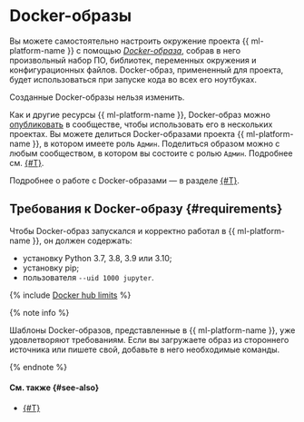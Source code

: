 # Docker-образы

Вы можете самостоятельно настроить окружение проекта {{ ml-platform-name }} с помощью [_Docker-образа_](https://docs.docker.com/engine/reference/commandline/image/), собрав в него произвольный набор ПО, библиотек, переменных окружения и конфигурационных файлов. Docker-образ, примененный для проекта, будет использоваться при запуске кода во всех его ноутбуках.

Созданные Docker-образы нельзя изменить.

Как и другие ресурсы {{ ml-platform-name }}, Docker-образ можно [опубликовать](../operations/user-images.md#share) в сообществе, чтобы использовать его в нескольких проектах. Вы можете делиться Docker-образами проекта {{ ml-platform-name }}, в котором имеете роль `Админ`. Поделиться образом можно с любым сообществом, в котором вы состоите с ролью `Админ`. Подробнее см. [{#T}](../security/index.md). 

Подробнее о работе с Docker-образами — в разделе [{#T}](../operations/user-images.md).

## Требования к Docker-образу {#requirements}

Чтобы Docker-образ запускался и корректно работал в {{ ml-platform-name }}, он должен содержать:
* установку Python 3.7, 3.8, 3.9 или 3.10;
* установку pip;
* пользователя `--uid 1000 jupyter`.

{% include [Docker hub limits](../../_includes/datasphere/dockerhub-limits.md) %}

{% note info %}

Шаблоны Docker-образов, представленные в {{ ml-platform-name }}, уже удовлетворяют требованиям. Если вы загружаете образ из стороннего источника или пишете свой, добавьте в него необходимые команды.

{% endnote %}

#### См. также {#see-also}

* [{#T}](../operations/user-images.md)